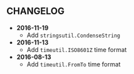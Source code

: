 CHANGELOG
---------
- **2016-11-19**
  - Add `stringsutil.CondenseString`
- **2016-11-13**
  - Add `timeutil.ISO8601Z` time format
- **2016-08-13**
  - Add `timeutil.FromTo` time format
